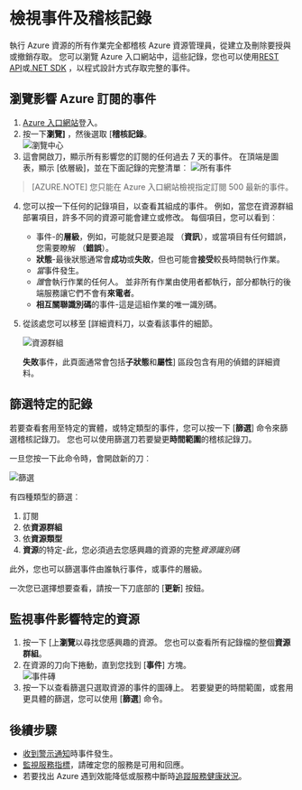 <properties
    pageTitle="檢視事件及稽核記錄"
    description="瞭解如何查看所有的 Azure 訂閱中發生的事件。"
    authors="rboucher"
    manager="carolz"
    editor=""
    services="monitoring-and-diagnostics"
    documentationCenter="monitoring-and-diagnostics"/>

<tags
    ms.service="monitoring-and-diagnostics"
    ms.workload="na"
    ms.tgt_pltfrm="na"
    ms.devlang="na"
    ms.topic="article"
    ms.date="04/28/2015"
    ms.author="robb"/>

# <a name="view-events-and-audit-logs"></a>檢視事件及稽核記錄

執行 Azure 資源的所有作業完全都稽核 Azure 資源管理員，從建立及刪除要授與或撤銷存取。 您可以瀏覽 Azure 入口網站中，這些記錄，您也可以使用[REST API](https://msdn.microsoft.com/library/azure/dn931927.aspx)或[.NET SDK](https://www.nuget.org/packages/Microsoft.Azure.Insights/) ，以程式設計方式存取完整的事件。

## <a name="browse-the-events-impacting-your-azure-subscription"></a>瀏覽影響 Azure 訂閱的事件

1. [Azure 入口網站](https://portal.azure.com/)登入。
2. 按一下**瀏覽]** ，然後選取 [**稽核記錄**。  
    ![瀏覽中心](./media/insights-debugging-with-events/Insights_Browse.png)
3. 這會開啟刀，顯示所有影響您的訂閱的任何過去 7 天的事件。 在頂端是圖表，顯示 [依層級]，並在下面記錄的完整清單︰ ![所有事件](./media/insights-debugging-with-events/Insights_AllEvents.png)

>[AZURE.NOTE] 您只能在 Azure 入口網站檢視指定訂閱 500 最新的事件。

4. 您可以按一下任何的記錄項目，以查看其組成的事件。 例如，當您在資源群組部署項目，許多不同的資源可能會建立或修改。 每個項目，您可以看到︰
    * 事件-的**層級**，例如，可能就只是要追蹤 （**資訊**），或當項目有任何錯誤，您需要瞭解 （**錯誤**）。
    * **狀態**-最後狀態通常會**成功**或**失敗**，但也可能會**接受**較長時間執行作業。
    * *當*事件發生。
    * *誰*會執行作業的任何人。 並非所有作業由使用者都執行，部分都執行的後端服務讓它們不會有**來電者**。
    * **相互關聯識別碼**的事件-這是這組作業的唯一識別碼。

5. 從該處您可以移至 [詳細資料刀，以查看該事件的細節。

    ![資源群組](./media/insights-debugging-with-events/Insights_EventDetails.png)

    **失敗**事件，此頁面通常會包括**子狀態**和**屬性**] 區段包含有用的偵錯的詳細資料。

## <a name="filter-to-specific-logs"></a>篩選特定的記錄

若要查看套用至特定的實體，或特定類型的事件，您可以按一下 [**篩選**] 命令來篩選稽核記錄刀。 您也可以使用篩選刀若要變更**時間範圍**的稽核記錄刀。

一旦您按一下此命令時，會開啟新的刀︰

![篩選](./media/insights-debugging-with-events/Insights_EventFilter.png)

有四種類型的篩選︰

1. 訂閱
2. 依**資源群組**
3. 依**資源類型**
4. **資源**的特定-此，您必須過去您感興趣的資源的完整*資源識別碼*

此外，您也可以篩選事件由誰執行事件，或事件的層級。

一次您已選擇想要查看，請按一下刀底部的 [**更新**] 按鈕。

## <a name="monitor-events-impacting-specific-resources"></a>監視事件影響特定的資源

1. 按一下 [上**瀏覽**以尋找您感興趣的資源。 您也可以查看所有記錄檔的整個**資源群組**。
2. 在資源的刀向下捲動，直到您找到 [**事件**] 方塊。  
    ![事件磚](./media/insights-debugging-with-events/Insights_EventsTile.png)
3. 按一下以查看篩選只選取資源的事件的圖磚上。 若要變更的時間範圍，或套用更具體的篩選，您可以使用 [**篩選**] 命令。

## <a name="next-steps"></a>後續步驟

* [收到警示通知](insights-receive-alert-notifications.md)時事件發生。
* [監視服務指標](insights-how-to-customize-monitoring.md)，請確定您的服務是可用和回應。
* 若要找出 Azure 遇到效能降低或服務中斷時[追蹤服務健康狀況](insights-service-health.md)。  

